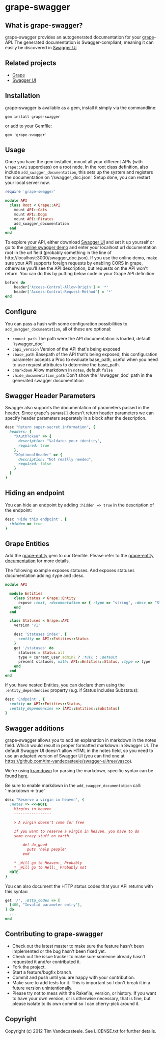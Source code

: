 # grape-swagger

## What is grape-swagger?
grape-swagger provides an autogenerated documentation for your [grape](https://github.com/intridea/grape)-API. The generated documentation is Swagger-compliant, meaning it can easily be discovered in [Swagger UI](https://github.com/wordnik/swagger-ui)

## Related projects
* [Grape](https://github.com/intridea/grape)
* [Swagger UI](https://github.com/wordnik/swagger-ui)

## Installation
grape-swagger is available as a gem, install it simply via the commandline:

```gem install grape-swagger```

or add to your Gemfile:

```gem 'grape-swagger'```

## Usage
Once you have the gem installed, mount all your different APIs (with ```Grape::API``` superclass) on a root node. In the root class definition, also include ```add_swagger_documentation```, this sets up the system and registers the documentation on '/swagger_doc.json'. Setup done, you can restart your local server now.


``` ruby
require 'grape-swagger'

module API
  class Root < Grape::API
    mount API::Cats
    mount API::Dogs
    mount API::Pirates
    add_swagger_documentation
  end
end
```

To explore your API, either download [Swagger UI](https://github.com/wordnik/swagger-ui) and set it up yourself or go to the [online swagger demo](http://petstore.swagger.wordnik.com/) and enter your localhost url documentation root in the url field (probably something in the line of http://localhost:3000/swagger_doc.json).
If you use the online demo, make sure your API supports foreign requests by enabling CORS in grape, otherwise you'll see the API description, but requests on the API won't return. You can do this by putting below code in your Grape API definition:

```` ruby
before do
    header['Access-Control-Allow-Origin'] = '*'
    header['Access-Control-Request-Method'] = '*'
end
````

## Configure
You can pass a hash with some configuration possibilities to ```add_swagger_documentation```, all of these are optional:
* ```:mount_path``` The path were the API documentation is loaded, default '/swagger_doc'
* ```:api_version``` Version of the API that's being exposed
* ```:base_path``` Basepath of the API that's being exposed, this configuration parameter accepts a Proc to evaluate base_path, useful when you need to use request attributes to determine the base_path.
* ```:markdown``` Allow markdown in `notes`, default `false`
* ```:hide_documentation_path``` Don't show the '/swagger_doc' path in the generated swagger documentation


## Swagger Header Parameters

Swagger also supports the documentation of parameters passed in the header. Since grape's ```params[]``` doesn't return header parameters we can specify header parameters seperately in a block after the description.

``` ruby
desc "Return super-secret information", {
  headers: {
    "XAuthToken" => {
      description: "Valdates your identity",
      required: true
    },
    "XOptionalHeader" => {
      description: "Not reallly needed",
      required: false
    }
  }
}
```

## Hiding an endpoint

You can hide an endpoint by adding ```:hidden => true``` in the description of the endpoint:

``` ruby
desc 'Hide this endpoint', {
  :hidden => true
}
```

## Grape Entities

Add the [grape-entity](https://github.com/agileanimal/grape-entity) gem to our Gemfile.
Please refer to the [grape-entity documentation](https://github.com/gileanimal/grape-entity/blob/master/README.markdown)
for more details.

The following example exposes statuses. And exposes statuses documentation adding :type and :desc.

```ruby
module API

  module Entities
    class Status < Grape::Entity
      expose :text, :documentation => { :type => "string", :desc => "Status update text." }
    end
  end

  class Statuses < Grape::API
    version 'v1'

    desc 'Statuses index', {
      :entity => API::Entities::Status
    }
    get '/statuses' do
      statuses = Status.all
      type = current_user.admin? ? :full : :default
      present statuses, with: API::Entities::Status, :type => type
    end
  end
end
```

If you have nested Entities, you can declare them using the ```:entity_dependencies``` property (e.g. if Status includes Substatus):

``` ruby
desc 'Endpoint', {
  :entity => API::Entities::Status,
  :entity_dependencies => [API::Entities::Substatus]
}
```

## Swagger additions
grape-swagger allows you to add an explanation in markdown in the notes field. Which would result in proper formatted markdown in Swagger UI. The default Swagger UI doesn't allow HTML in the notes field, so you need to use an adapted version of Swagger UI (you can find one at https://github.com/tim-vandecasteele/swagger-ui/tree/vasco).

We're using [kramdown](http://kramdown.rubyforge.org) for parsing the markdown, specific syntax can be found [here](http://kramdown.rubyforge.org/syntax.html).

Be sure to enable markdown in the `add_swagger_documentation` call: ':markdown => true'

``` ruby
desc "Reserve a virgin in heaven", {
  :notes => <<-NOTE
    Virgins in heaven
    -----------------

    > A virgin doesn't come for free

    If you want to reserve a virgin in heaven, you have to do
    some crazy stuff on earth.

        def do_good
          puts 'help people'
        end

    * _Will go to Heaven:_ Probably
    * _Will go to Hell:_ Probably not
  NOTE
}
```

You can also document the HTTP status codes that your API returns with this syntax:

``` ruby
get '/', :http_codes => [
  [400, "Invalid parameter entry"],
] do
  ...
end
```

## Contributing to grape-swagger

* Check out the latest master to make sure the feature hasn't been implemented or the bug hasn't been fixed yet.
* Check out the issue tracker to make sure someone already hasn't requested it and/or contributed it.
* Fork the project.
* Start a feature/bugfix branch.
* Commit and push until you are happy with your contribution.
* Make sure to add tests for it. This is important so I don't break it in a future version unintentionally.
* Please try not to mess with the Rakefile, version, or history. If you want to have your own version, or is otherwise necessary, that is fine, but please isolate to its own commit so I can cherry-pick around it.

## Copyright

Copyright (c) 2012 Tim Vandecasteele. See LICENSE.txt for
further details.

